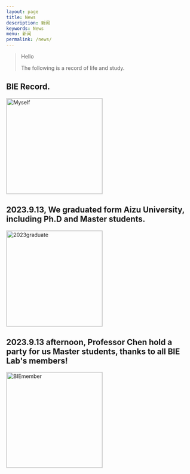 ```yaml
---
layout: page
title: News
description: 新闻
keywords: News
menu: 新闻
permalink: /news/
---
```


> Hello
> 
> The following is a record of life and study.

## BIE Record.

<img style="width:256px;border:1px solid lightgrey;" src="{{ assets_base_url }}/assets/images/XJT.jpg" alt="Myself" /> 

## 2023.9.13, We graduated form Aizu University, including Ph.D and Master students.

<img style="width:256px;border:1px solid lightgrey;" src="{{ assets_base_url }}/assets/images/2023graduate.jpg" alt="2023graduate" /> 

## 2023.9.13 afternoon, Professor Chen hold a party for us Master students, thanks to all BIE Lab's members!

<img style="width:256px;border:1px solid lightgrey;" src="{{ assets_base_url }}/assets/images/BIEmember.JPG" alt="BIEmember" />
